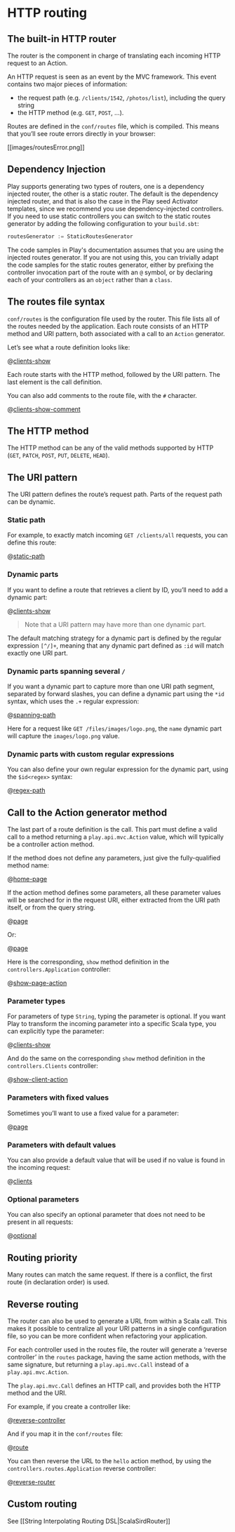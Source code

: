 <!--- Copyright (C) 2009-2016 Typesafe Inc. <http://www.typesafe.com> -->
# HTTP routing

## The built-in HTTP router

The router is the component in charge of translating each incoming HTTP request to an Action.

An HTTP request is seen as an event by the MVC framework. This event contains two major pieces of information:

- the request path (e.g. `/clients/1542`, `/photos/list`), including the query string
- the HTTP method (e.g. `GET`, `POST`, …).

Routes are defined in the `conf/routes` file, which is compiled. This means that you’ll see route errors directly in your browser:

[[images/routesError.png]]

## Dependency Injection

Play supports generating two types of routers, one is a dependency injected router, the other is a static router. The default is the dependency injected router, and that is also the case in the Play seed Activator templates, since we recommend you use dependency-injected controllers. If you need to use static controllers you can switch to the static routes generator by adding the following configuration to your `build.sbt`:

```scala
routesGenerator := StaticRoutesGenerator
```

The code samples in Play's documentation assumes that you are using the injected routes generator. If you are not using this, you can trivially adapt the code samples for the static routes generator, either by prefixing the controller invocation part of the route with an `@` symbol, or by declaring each of your controllers as an `object` rather than a `class`.

## The routes file syntax

`conf/routes` is the configuration file used by the router. This file lists all of the routes needed by the application. Each route consists of an HTTP method and URI pattern, both associated with a call to an `Action` generator.

Let’s see what a route definition looks like:

@[clients-show](code/scalaguide.http.routing.routes)

Each route starts with the HTTP method, followed by the URI pattern. The last element is the call definition.

You can also add comments to the route file, with the `#` character.

@[clients-show-comment](code/scalaguide.http.routing.routes)

## The HTTP method

The HTTP method can be any of the valid methods supported by HTTP (`GET`, `PATCH`, `POST`, `PUT`, `DELETE`, `HEAD`).

## The URI pattern

The URI pattern defines the route’s request path. Parts of the request path can be dynamic.

### Static path

For example, to exactly match incoming `GET /clients/all` requests, you can define this route:

@[static-path](code/scalaguide.http.routing.routes)

### Dynamic parts

If you want to define a route that retrieves a client by ID, you’ll need to add a dynamic part:

@[clients-show](code/scalaguide.http.routing.routes)

> Note that a URI pattern may have more than one dynamic part.

The default matching strategy for a dynamic part is defined by the regular expression `[^/]+`, meaning that any dynamic part defined as `:id` will match exactly one URI part.

### Dynamic parts spanning several `/`

If you want a dynamic part to capture more than one URI path segment, separated by forward slashes, you can define a dynamic part using the `*id` syntax, which uses the `.+` regular expression:

@[spanning-path](code/scalaguide.http.routing.routes)

Here for a request like `GET /files/images/logo.png`, the `name` dynamic part will capture the `images/logo.png` value.

### Dynamic parts with custom regular expressions

You can also define your own regular expression for the dynamic part, using the `$id<regex>` syntax:

@[regex-path](code/scalaguide.http.routing.routes)

## Call to the Action generator method

The last part of a route definition is the call. This part must define a valid call to a method returning a `play.api.mvc.Action` value, which will typically be a controller action method.

If the method does not define any parameters, just give the fully-qualified method name:

@[home-page](code/scalaguide.http.routing.routes)

If the action method defines some parameters, all these parameter values will be searched for in the request URI, either extracted from the URI path itself, or from the query string.

@[page](code/scalaguide.http.routing.routes)

Or:

@[page](code/scalaguide.http.routing.query.routes)

Here is the corresponding, `show` method definition in the `controllers.Application` controller:

@[show-page-action](code/ScalaRouting.scala)

### Parameter types

For parameters of type `String`, typing the parameter is optional. If you want Play to transform the incoming parameter into a specific Scala type, you can explicitly type the parameter:

@[clients-show](code/scalaguide.http.routing.routes)

And do the same on the corresponding `show` method definition in the `controllers.Clients` controller:

@[show-client-action](code/ScalaRouting.scala)

### Parameters with fixed values

Sometimes you’ll want to use a fixed value for a parameter:

@[page](code/scalaguide.http.routing.fixed.routes)

### Parameters with default values

You can also provide a default value that will be used if no value is found in the incoming request:

@[clients](code/scalaguide.http.routing.defaultvalue.routes)

### Optional parameters

You can also specify an optional parameter that does not need to be present in all requests:

@[optional](code/scalaguide.http.routing.routes)

## Routing priority

Many routes can match the same request. If there is a conflict, the first route (in declaration order) is used.

## Reverse routing

The router can also be used to generate a URL from within a Scala call. This makes it possible to centralize all your URI patterns in a single configuration file, so you can be more confident when refactoring your application.

For each controller used in the routes file, the router will generate a ‘reverse controller’ in the `routes` package, having the same action methods, with the same signature, but returning a `play.api.mvc.Call` instead of a `play.api.mvc.Action`.

The `play.api.mvc.Call` defines an HTTP call, and provides both the HTTP method and the URI.

For example, if you create a controller like:

@[reverse-controller](code/ScalaRouting.scala)

And if you map it in the `conf/routes` file:

@[route](code/scalaguide.http.routing.reverse.routes)

You can then reverse the URL to the `hello` action method, by using the `controllers.routes.Application` reverse controller:

@[reverse-router](code/ScalaRouting.scala)

## Custom routing

See [[String Interpolating Routing DSL|ScalaSirdRouter]]
